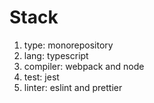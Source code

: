 # Stack

1. type: monorepository
2. lang: typescript
3. compiler: webpack and node
4. test: jest
5. linter: eslint and prettier